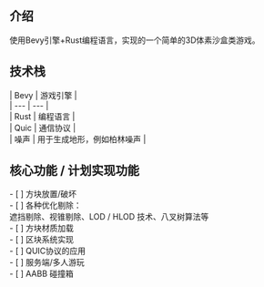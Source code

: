 <h2 id="Ae3xG">介绍</h2>
使用Bevy引擎+Rust编程语言，实现的一个简单的3D体素沙盒类游戏。

<h2 id="oWY66">技术栈</h2>
| Bevy | 游戏引擎 |<br>
| --- | --- |<br>
| Rust | 编程语言 |<br>
| Quic | 通信协议 |<br>
| 噪声 | 用于生成地形，例如柏林噪声 |<br>


<h2 id="WDNId">核心功能 / 计划实现功能</h2>
- [ ] 方块放置/破坏<br>
- [ ] 各种优化剔除：  <br>
	遮挡剔除、视锥剔除、LOD / HLOD 技术、八叉树算法等<br>
- [ ] 方块材质加载<br>
- [ ] 区块系统实现<br>
- [ ] QUIC协议的应用<br>
- [ ] 服务端/多人游玩<br>
- [ ] AABB 碰撞箱<br>

